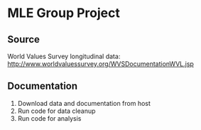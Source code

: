 # MLE Group Project

## Source

World Values Survey longitudinal data: http://www.worldvaluessurvey.org/WVSDocumentationWVL.jsp  

## Documentation

1) Download data and documentation from host  
2) Run code for data cleanup  
3) Run code for analysis  